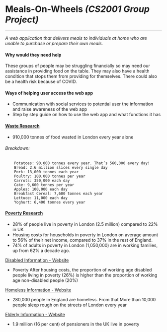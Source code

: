 # Meals-On-Wheels _(CS2001 Group Project)_

---

_A web application that delivers meals to individuals at home who are unable to purchase or prepare their own meals._

#### Why would they need help

These groups of people may be struggling financially so may need our assistance in providing food on the table. They may also have a health condition that stops them from providing for themselves. There could also be a health risk because of COVID.

#### Ways of helping user access the web app

- Communication with social services to potential user the information and raise awareness of the web app
- Step by step guide on how to use the web app and what functions it has

#### [Waste Research](https://secretldn.com/house-of-food-waste/#:~:text=London%20alone%20produced%20a%20shocking,than%20seven%20million%20wheelie%20bins!&text=Poultry%3A%20100%2C000%20tonnes%20per%20year,Cake%3A%209%2C600%20tonnes%20per%20year)

- 910,000 tonnes of food wasted in London every year alone

###### Breakdown:

        Potatoes: 90,000 tonnes every year. That’s 560,000 every day!
        Bread: 2.6 million slices every single day
        Pork: 13,000 tonnes each year
        Poultry: 100,000 tonnes per year
        Carrots: 350,000 each day
        Cake: 9,600 tonnes per year
        Apples: 100,000 each day
        Breakfast Cereal: 7,600 tonnes each year
        Lettuce: 11,000 each day
        Yoghurt: 6,400 tonnes every year

#### [Poverty Research](https://www.trustforlondon.org.uk/publications/lpp2020/#:~:text=in%20the%20UK-,28%25%20of%20people%20live%20in%20poverty%20in%20London%20%282.5%20million,ten%20%2821%25%29%20in%20Sutton)

- 28% of people live in poverty in London (2.5 million) compared to 22% in UK
- Housing costs for households in poverty in London on average amount to 56% of their net income,
  compared to 37% in the rest of England.
- 74% of adults in poverty in London (1,050,000) are in working families, up from 62% a decade ago.

[Disabled Information - Website](https://www.scope.org.uk/media/disability-facts-figures/)

- Poverty After housing costs, the proportion of working age disabled people living in poverty (26%) is
  higher than the proportion of working age non-disabled people (20%)

[Homeless Information - Website](https://england.shelter.org.uk/media/press_release/280,000_people_in_england_are_homeless,_with_thousands_more_at_risk)

- 280,000 people in England are homeless. From that More than 10,000 people sleep rough on the
  streets of London every year

[Elderly Information - Website](https://www.ageuk.org.uk/globalassets/age-uk/documents/reports-and-publications/reports-and-briefings/money-matters/poverty_in_later_life_briefing_2019.pdf#:~:text=As%20set%20out%20above%2C%2016,relative%20poverty%20and%20material%20deprivation)

- 1.9 million (16 per cent) of pensioners in the UK live in poverty
